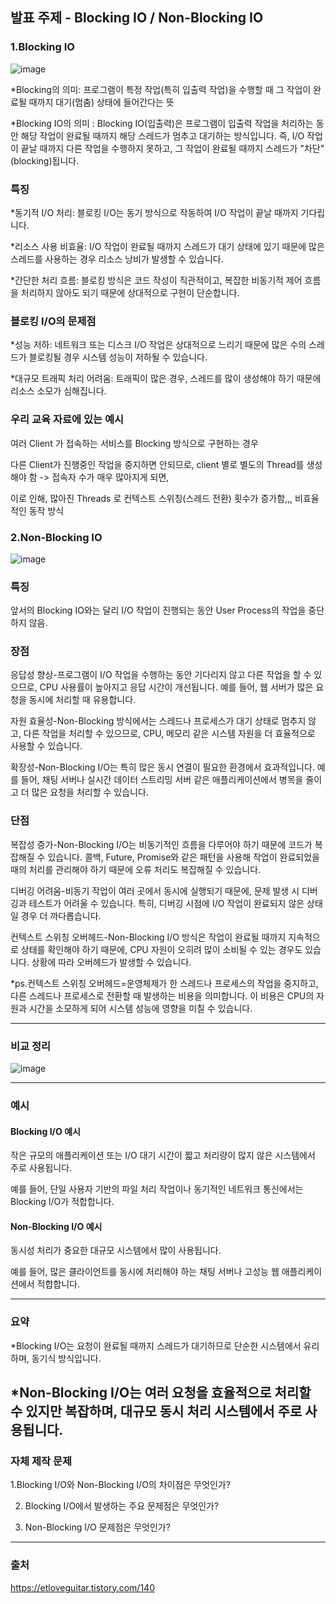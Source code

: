 ## 발표 주제 - Blocking IO / Non-Blocking IO

### 1.Blocking IO

![image](https://github.com/user-attachments/assets/1faedc61-1b1b-4e5b-8e23-0e7848fe6db6)

*Blocking의 의미: 프로그램이 특정 작업(특히 입출력 작업)을 수행할 때 그 작업이 완료될 때까지 대기(멈춤) 상태에 들어간다는 뜻

*Blocking IO의 의미 : Blocking IO(입출력)은 프로그램이 입출력 작업을 처리하는 동안 해당 작업이 완료될 때까지 해당 스레드가 멈추고 대기하는 방식입니다. 
즉, I/O 작업이 끝날 때까지 다른 작업을 수행하지 못하고, 그 작업이 완료될 때까지 스레드가 "차단"(blocking)됩니다.

### 특징

*동기적 I/O 처리: 블로킹 I/O는 동기 방식으로 작동하여 I/O 작업이 끝날 때까지 기다립니다.

*리소스 사용 비효율: I/O 작업이 완료될 때까지 스레드가 대기 상태에 있기 때문에 많은 스레드를 사용하는 경우 리소스 낭비가 발생할 수 있습니다.

*간단한 처리 흐름: 블로킹 방식은 코드 작성이 직관적이고, 복잡한 비동기적 제어 흐름을 처리하지 않아도 되기 때문에 상대적으로 구현이 단순합니다.

### 블로킹 I/O의 문제점

*성능 저하: 네트워크 또는 디스크 I/O 작업은 상대적으로 느리기 때문에 많은 수의 스레드가 블로킹될 경우 시스템 성능이 저하될 수 있습니다.

*대규모 트래픽 처리 어려움: 트래픽이 많은 경우, 스레드를 많이 생성해야 하기 때문에 리소스 소모가 심해집니다.

### 우리 교육 자료에 있는 예시

여러 Client 가 접속하는 서비스를 Blocking 방식으로 구현하는 경우 

 다른 Client가 진행중인 작업을 중지하면 안되므로, client 별로 별도의 Thread를 생성해야 함 -> 접속자 수가 매우 많아지게 되면,

이로 인해, 많아진 Threads 로 컨텍스트 스위칭(스레드 전환) 횟수가 증가함,,, 비효율적인 동작 방식

### 2.Non-Blocking IO

![image](https://github.com/user-attachments/assets/3cb03b93-74f5-47c1-a81e-0b5ea4958581)


### 특징 

앞서의 Blocking IO와는 달리 I/O 작업이 진행되는 동안 User Process의 작업을 중단하지 않음.

### 장점

응답성 향상-프로그램이 I/O 작업을 수행하는 동안 기다리지 않고 다른 작업을 할 수 있으므로, CPU 사용률이 높아지고 응답 시간이 개선됩니다. 예를 들어, 웹 서버가 많은 요청을 동시에 처리할 때 유용합니다.

자원 효율성-Non-Blocking 방식에서는 스레드나 프로세스가 대기 상태로 멈추지 않고, 다른 작업을 처리할 수 있으므로, CPU, 메모리 같은 시스템 자원을 더 효율적으로 사용할 수 있습니다.

확장성-Non-Blocking I/O는 특히 많은 동시 연결이 필요한 환경에서 효과적입니다. 예를 들어, 채팅 서버나 실시간 데이터 스트리밍 서버 같은 애플리케이션에서 병목을 줄이고 더 많은 요청을 처리할 수 있습니다.

### 단점

복잡성 증가-Non-Blocking I/O는 비동기적인 흐름을 다루어야 하기 때문에 코드가 복잡해질 수 있습니다. 콜백, Future, Promise와 같은 패턴을 사용해 작업이 완료되었을 때의 처리를 관리해야 하기 때문에 오류 처리도 복잡해질 수 있습니다.

디버깅 어려움-비동기 작업이 여러 곳에서 동시에 실행되기 때문에, 문제 발생 시 디버깅과 테스트가 어려울 수 있습니다. 특히, 디버깅 시점에 I/O 작업이 완료되지 않은 상태일 경우 더 까다롭습니다.

컨텍스트 스위칭 오버헤드-Non-Blocking I/O 방식은 작업이 완료될 때까지 지속적으로 상태를 확인해야 하기 때문에, CPU 자원이 오히려 많이 소비될 수 있는 경우도 있습니다. 상황에 따라 오버헤드가 발생할 수 있습니다.

*ps.컨텍스트 스위칭 오버헤드=운영체제가 한 스레드나 프로세스의 작업을 중지하고, 다른 스레드나 프로세스로 전환할 때 발생하는 비용을 의미합니다. 이 비용은 CPU의 자원과 시간을 소모하게 되어 시스템 성능에 영향을 미칠 수 있습니다.


---
### 비교 정리 
![image](https://github.com/user-attachments/assets/2ec99846-cdf6-4722-b852-89479bed2a28)

---
### 예시 

#### Blocking I/O 예시

작은 규모의 애플리케이션 또는 I/O 대기 시간이 짧고 처리량이 많지 않은 시스템에서 주로 사용됩니다.

예를 들어, 단일 사용자 기반의 파일 처리 작업이나 동기적인 네트워크 통신에서는 Blocking I/O가 적합합니다.

#### Non-Blocking I/O 예시

동시성 처리가 중요한 대규모 시스템에서 많이 사용됩니다.

예를 들어, 많은 클라이언트를 동시에 처리해야 하는 채팅 서버나 고성능 웹 애플리케이션에서 적합합니다.


---
### 요약 

*Blocking I/O는 요청이 완료될 때까지 스레드가 대기하므로 단순한 시스템에서 유리하며, 동기식 방식입니다.

*Non-Blocking I/O는 여러 요청을 효율적으로 처리할 수 있지만 복잡하며, 대규모 동시 처리 시스템에서 주로 사용됩니다.
---
### 자체 제작 문제
1.Blocking I/O와 Non-Blocking I/O의 차이점은 무엇인가?

2. Blocking I/O에서 발생하는 주요 문제점은 무엇인가?

3. Non-Blocking I/O 문제점은 무엇인가? 
---
### 출처
https://etloveguitar.tistory.com/140


